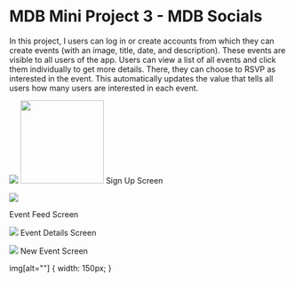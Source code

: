 # MDB Mini Project 3 - MDB Socials

In this project, I users can log in or create accounts from which they can create events (with an image, title, date, and description). These events are visible to all users of the app. Users can view a list of all events and click them individually to get more details. There, they can choose to RSVP as interested in the event. This automatically updates the value that tells all users how many users are interested in each event.

![](screenshots/signUpScreen.png)
<img src="screenshots/signUpScreen.png" alt="" width="150px">
Sign Up Screen

![](screenshots/eventListScreen.png)

Event Feed Screen

![](screenshots/detailScreen.png)
Event Details Screen

![](screenshots/createEventScreen.png)
New Event Screen

img[alt=""] {
   width: 150px;
}
